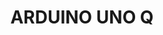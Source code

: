---
title: ARDUINO UNO Q
description: Arduino UNO Q bridges high-performance computing with real-time control. Get power and ease of use – all wrapped up into UNO.
url: /hardware/uno-q
---